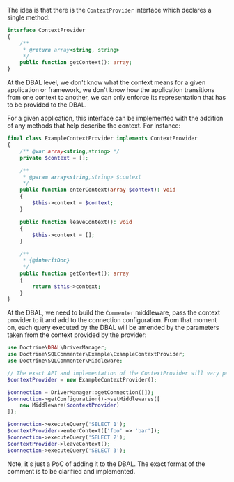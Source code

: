 The idea is that there is the `ContextProvider` interface which declares a single method:

```php
interface ContextProvider
{
    /**
     * @return array<string, string>
     */
    public function getContext(): array;
}
```

At the DBAL level, we don't know what the context means for a given application or framework,
we don't know how the application transitions from one context to another, we can only enforce its
representation that has to be provided to the DBAL.

For a given application, this interface can be implemented with the addition of any methods
that help describe the context. For instance:
```php
final class ExampleContextProvider implements ContextProvider
{
    /** @var array<string,string> */
    private $context = [];

    /**
     * @param array<string,string> $context
     */
    public function enterContext(array $context): void
    {
        $this->context = $context;
    }

    public function leaveContext(): void
    {
        $this->context = [];
    }

    /**
     * {@inheritDoc}
     */
    public function getContext(): array
    {
        return $this->context;
    }
}
```

At the DBAL, we need to build the `Commenter` middleware, pass the context provider to it
and add to the connection configuration. From that moment on, each query executed by the
DBAL will be amended by the parameters taken from the context provided by the provider:

```php
use Doctrine\DBAL\DriverManager;
use Doctrine\SQLCommenter\Example\ExampleContextProvider;
use Doctrine\SQLCommenter\Middleware;

// The exact API and implementation of the ContextProvider will vary per-project/framework
$contextProvider = new ExampleContextProvider();

$connection = DriverManager::getConnection([]);
$connection->getConfiguration()->setMiddlewares([
    new Middleware($contextProvider)
]);

$connection->executeQuery('SELECT 1');
$contextProvider->enterContext(['foo' => 'bar']);
$connection->executeQuery('SELECT 2');
$contextProvider->leaveContext();
$connection->executeQuery('SELECT 3');
```
Note, it's just a PoC of adding it to the DBAL. The exact format of the comment is to be clarified and implemented.
